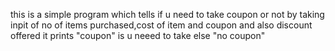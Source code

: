 this is a simple program which tells if u need to take coupon or  not by taking inpit of no of items purchased,cost of item and coupon and also discount offered
it prints "coupon" is u neeed to take else "no coupon"
